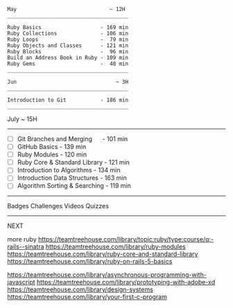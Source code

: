```
May                              ~ 12H
_______________________________________   

Ruby Basics                   - 169 min   
Ruby Collections              - 106 min   
Ruby Loops                    -  79 min   
Ruby Objects and Classes      - 121 min   
Ruby Blocks                   -  96 min   
Build an Address Book in Ruby - 109 min   
Ruby Gems                     -  48 min
_______________________________________

```

```
Jun                                ~ 3H
_______________________________________   

Introduction to Git           - 186 min
_______________________________________   

```

July                              ~ 15H
_______________________________________   

* [ ] Git Branches and Merging      - 101 min   
* [ ] GitHub Basics                 - 139 min   
* [ ] Ruby Modules                  - 120 min   
* [ ] Ruby Core & Standard Library  - 121 min   
* [ ] Introduction to Algorithms    - 134 min   
* [ ] Introduction Data Structures  - 163 min   
* [ ] Algorithm Sorting & Searching - 119 min
_______________________________________ 




Badges	Challenges	Videos	Quizzes

_______________________________________  

NEXT

more ruby https://teamtreehouse.com/library/topic:ruby/type:course/q:-rails--sinatra
https://teamtreehouse.com/library/ruby-modules
https://teamtreehouse.com/library/ruby-core-and-standard-library
https://teamtreehouse.com/library/ruby-on-rails-5-basics

https://teamtreehouse.com/library/asynchronous-programming-with-javascript
https://teamtreehouse.com/library/prototyping-with-adobe-xd
https://teamtreehouse.com/library/design-systems
https://teamtreehouse.com/library/your-first-c-program
